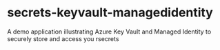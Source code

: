 # secrets-keyvault-managedidentity
A demo application illustrating Azure Key Vault and Managed Identity to securely store and access you rsecrets
